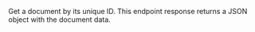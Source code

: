 Get a document by its unique ID. This endpoint response returns a JSON object with the document data.
